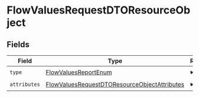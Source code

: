 # FlowValuesRequestDTOResourceObject


## Fields

| Field                                                                                                                   | Type                                                                                                                    | Required                                                                                                                | Description                                                                                                             |
| ----------------------------------------------------------------------------------------------------------------------- | ----------------------------------------------------------------------------------------------------------------------- | ----------------------------------------------------------------------------------------------------------------------- | ----------------------------------------------------------------------------------------------------------------------- |
| `type`                                                                                                                  | [FlowValuesReportEnum](../../models/components/FlowValuesReportEnum.md)                                                 | :heavy_check_mark:                                                                                                      | N/A                                                                                                                     |
| `attributes`                                                                                                            | [FlowValuesRequestDTOResourceObjectAttributes](../../models/components/FlowValuesRequestDTOResourceObjectAttributes.md) | :heavy_check_mark:                                                                                                      | N/A                                                                                                                     |